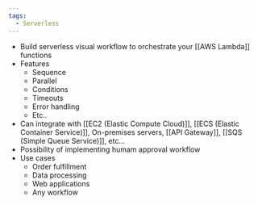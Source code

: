 ```yaml
---
tags:
  - Serverless
---
```

- Build serverless visual workflow to orchestrate your [[AWS Lambda]] functions
- Features
	- Sequence
	- Parallel
	- Conditions
	- Timeouts
	- Error handling
	- Etc..
- Can integrate with [[EC2 (Elastic Compute Cloud)]], [[ECS (Elastic Container Service)]], On-premises servers, [[API Gateway]], [[SQS (Simple Queue Service)]], etc...
- Possibility of implementing humam approval workflow
- Use cases
	- Order fulfillment
	- Data processing
	- Web applications
	- Any workflow